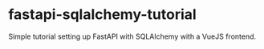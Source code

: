 # fastapi-sqlalchemy-tutorial
Simple tutorial setting up FastAPI with SQLAlchemy with a VueJS frontend.
